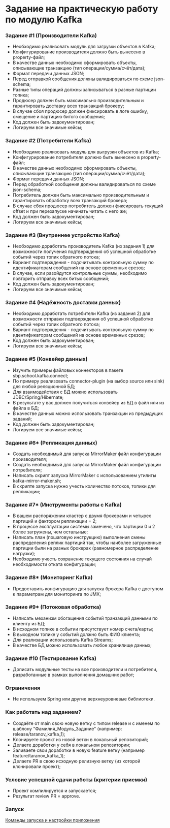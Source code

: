 # Задание на практическую работу по модулю Kafka

### Задание #1 (Производители Kafka)
- Необходимо реализовать модуль для загрузки объектов в Kafka;
- Конфигурирование производителя должно быть вынесено в property-файл;
- В качестве данных необходимо сформировать объекты, описывающие транзакцию (тип операции/сумма/счёт/дата);
- Формат передачи данных JSON;
- Перед отправкой сообщения должны валидироваться по схеме json-schema;
- Разные типы операций должны записываться в разные партиции топика;
- Продюсер должен быть максимально производительным и гарантировать доставку всех транзакций брокеру;
- В случае сбоя продюсер должен фиксировать в логе ошибку, смещение и партицию битого сообщения;
- Код должен быть задокументирован;
- Логируем все значимые кейсы;

### Задание #2 (Потребители Kafka)
- Необходимо реализовать модуль для выгрузки объектов из Kafka;
- Конфигурирование потребителя должно быть вынесено в property-файл;
- В качестве данных необходимо сформировать объекты, описывающие транзакцию (тип операции/сумма/счёт/дата);
- Формат передачи данных JSON;
- Перед обработкой сообщения должны валидироваться по схеме json-schema;
- Потребитель должен быть максимально производительным и гарантировать обработку всех транзакций брокера;
- В случае сбоя продюсер потребитель должен фиксировать текущий offset и при перезапуске начинать читать с него же;
- Код должен быть задокументирован;
- Логируем все значимые кейсы;


### Задание #3 (Внутреннее устройство Kafka)
- Необходимо доработать производитель Kafka (из задания 1) для возможности получения подтверждения об успешной обработке событий через топик обратного потока;
- Вариант подтверждения - подсчитывать контрольную сумму по идентификаторам сообщений на основе временных срезов;
- В случае, если разойдутся контрольные суммы, необходимо повторить отправку всех битых сообщений;
- Код должен быть задокументирован;
- Логируем все значимые кейсы;

### Задание #4 (Надёжность доставки данных)
- Необходимо доработать потребители Kafka (из задания 2) для возможности отправки подтверждения об успешной обработке событий через топик обратного потока;
- Вариант подтверждения - подсчитывать контрольную сумму по идентификаторам сообщений на основе временных срезов;
- Код должен быть задокументирован;
- Логируем все значимые кейсы;

### Задание #5 (Конвейер данных)
- Изучить примеры файловых коннекторов в пакете sbp.school.kafka.connect;
- По примеру реализовать connector-plugin (на выбор source или sink) для любой реляционной БД;
- Для взаимодействия с БД можно использовать JDBC/Spring/Hibernate;
- В результате у вас должен получиться конвейер из БД в файл или из файла в БД;
- В качестве данных можно использовать транзакции из предыдущих заданий;
- Код должен быть задокументирован;
- Логируем все значимые кейсы;

### Задание #6* (Репликация данных)
- Создать необходимый для запуска MirrorMaker файл конфигурации производителя;
- Создать необходимый для запуска MirrorMaker файл конфигурации потребителя;
- Написать скрипт запуска MirrorMaker с использованием утилиты kafka-mirror-maker.sh;
- В скрипте запуска нужно учесть количество потоков, топики для репликации;

### Задание #7* (Инструменты работы с Kafka)
- В вашем распоряжении кластер с двумя брокерами и четырех партиций и фактором репликации = 2;
- В процессе эксплуатации системы замечено, что партиции 0 и 2 более загружены, чем остальные;
- Написать план (пошаговую инструкцию) выполнения смены распределения реплик партиций так, чтобы наиболее загруженные партиции были на разных брокерах (равномерное распределение нагрузки);
- Необходимо учесть сохранение текущего состояния на случай необходимости отката конфигурации;

### Задание #8* (Мониторинг Kafka)
- Предоставить конфигурацию для запуска брокера Kafka с доступом к параметрам для мониторинга по JMX;

### Задание #9* (Потоковая обработка)
- Написать механизм обогащения событий транзакций данными по клиенту из БД;
- В исходном топике в событии присутствует номер счета/карты;
- В выходном топике у событий должно быть ФИО клиента;
- Для реализации использовать Kafka Streams;
- В качестве БД можно использовать любое хранилище данных;

### Задание #10 (Тестирование Kafka)
- Дописать модульные тесты на все производители и потребители, разработанные в рамках выполнения домашних работ;

### Ограничения
- Не используем Spring или другие верхнеуровневые библиотеки.

### Как работать над заданием?
- Создаёте от main свою новую ветку с типом release и с именем по шаблону "Фамилия_Модуль_Задание" (например: release/taranov_kafka_1);
- Клонируете проект из новой ветки в локальный репозиторий;
- Делаете доработки у себя в локальном репозитории;
- Заливаете свои доработки в новую feature ветку (например feature/taranov_kafka_1);
- Делаете PR в свою исходную релизную ветку (из которой клонировали проект);

### Условие успешной сдачи работы (критерии приемки)
- Проект компилируется и запускается;
- Результат review PR = approve.
### Запуск

[Команды запуска и настройки приложения](startup.md)

